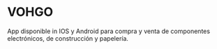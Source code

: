 # VOHGO
App disponible in IOS y Android para compra y venta de componentes electrónicos, de construcción y papelería.
